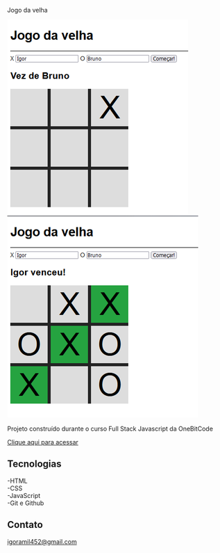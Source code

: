 Jogo da velha

![preview](./assets/Inicio.PNG)
![preview](./assets/Final.PNG)


Projeto construído durante o curso Full Stack Javascript da OneBitCode

[Clique aqui para acessar](https://igormolinals.github.io/jogodavelha/)

## Tecnologias

-HTML
<br/>
-CSS
<br/>
-JavaScript
<br/>
-Git e Github

## Contato
igoramil452@gmail.com
